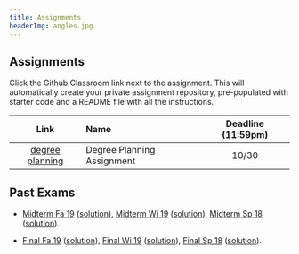 ```yaml
---
title: Assignments
headerImg: angles.jpg
---
```


## Assignments


Click the Github Classroom link next to the assignment. 
This will automatically create your private assignment repository, 
pre-populated with starter code and a README file with all the instructions.

| Link                                             | Name                            | Deadline (11:59pm)        |
|:------------------------------------------------:|:--------------------------------|:-------------------------:|
| [degree planning](https://docs.google.com/document/d/1EqtW-zWbwLhjZPjXfzY4YFq2OA7UdCWedLv-6DiwCD4/edit?usp=sharing) |Degree Planning Assignment       | 10/30    |


<!--
| [HW0](https://classroom.github.com/a/-NM-zyrL)   | The Lambda Calculus             | 4/15                      |            
| [HW1](https://classroom.github.com/g/mVtx1uGN)   | Introduction to Haskell         | 4/22                      |            
| [HW2](https://classroom.github.com/g/qjrQhWOR)   | Random Art                      | ~~4/29~~  5/1             |
| [HW3](https://classroom.github.com/g/oK_TPAFt)   | All about Fold                  | ~~5/8~~   5/11            |          
| [HW4](https://classroom.github.com/g/2vk74iJV)   | Nano                            | 5/20                      |
| [HW5](https://classroom.github.com/g/UNlrjXM-)   | Type Classes                    | ~~6/3~~ 6/5               |
-->


<!--
- [HW #0](https://github.com/cse130-fa19/00-lambda): The Lambda Calculus (due Wed 10/16 by 11:59pm)

- [HW #1](https://github.com/cse130-fa19/01-haskell): Introduction to Haskell (due Wed 10/23 by 11:59pm)

- [HW #2](https://github.com/cse130-fa19/02-random-art): Random Art (due Wed 10/30 by 11:59pm)

- [HW #3](https://github.com/cse130-fa19/03-fold): All about Fold (due Wed 11/6 by 11:59pm)

- [HW #4](https://github.com/cse130-fa19/04-nano): Nano (due Wed 11/20 by 11:59pm)

- [HW #5](https://github.com/cse130-fa19/05-classes): Type Classes (due Wed 12/4  by 11:59pm)
-->


## Past Exams

- [Midterm Fa 19](/static/raw/130-midterm-fa19.pdf) ([solution](/static/raw/130-midterm-fa19-solution.pdf)),
  [Midterm Wi 19](/static/raw/130-midterm-wi19.pdf) ([solution](/static/raw/130-midterm-wi19-solution.pdf)),
  [Midterm Sp 18](/static/raw/130-midterm-sp18.pdf) ([solution](/static/raw/130-midterm-sp18-solution.pdf)).

- [Final Fa 19](/static/raw/130-final-fa19.pdf) ([solution](/static/raw/130-final-fa19-solution.pdf)),
  [Final Wi 19](/static/raw/130-final-wi19.pdf) ([solution](/static/raw/130-final-wi19-solution.pdf)),
  [Final Sp 18](/static/raw/130-final-sp18.pdf) ([solution](/static/raw/130-final-sp18-solution.pdf)).

  
